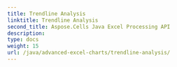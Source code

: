 ```yaml
---
title: Trendline Analysis
linktitle: Trendline Analysis
second_title: Aspose.Cells Java Excel Processing API
description: 
type: docs
weight: 15
url: /java/advanced-excel-charts/trendline-analysis/
---
```

